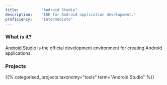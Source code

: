 ```yaml
---
title: 			"Android Studio"
description: 	"IDE for Android application development."
proficiency:	"Intermediate"
---
```


### What is it?
[Android Studio](https://developer.android.com/studio/index.html) is the official development environment for creating Android applications.

### Projects
{{% categorised_projects taxonomy="tools" term="Android Studio" %}}